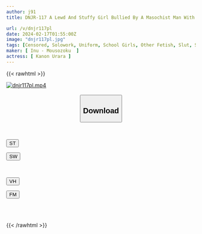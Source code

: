 ```yaml
---
author: j91
title: DNJR-117 A Lewd And Stuffy Girl Bullied By A Masochist Man With A Strong Body Odor Urara Kanon

url: /v/dnjr117pl
date: 2024-02-17T01:55:00Z
image: "dnjr117pl.jpg"
tags: [Censored, Solowork, Uniform, School Girls, Other Fetish, Slut, Submissive Men	]
maker: [ Inu - Mousozoku  ]
actress: [ Kanon Urara ]
---
```



{{< rawhtml >}}

<div class="video" data-videoid="XwkvvXpw0BUgJa">
    <a href="javascript:;">
        <img src="/v/dnjr117pl/dnjr117pl.jpg" width="WIDTH" height="HEIGHT" alt="dnjr117pl.mp4" loading="lazy">
    </a>
</div>

<script type="text/javascript" src="https://j91.asia/asset/on-demand-st.js"></script>

<br>
  <link rel="stylesheet" href="https://j91.asia/asset/bs5.css">
  
  <center>
  <button class="btn btn-primary" type="button" data-bs-toggle="collapse" data-bs-target=".multi-collapse" aria-expanded="false" aria-controls="multiCollapseExample1 multiCollapseExample2"><h2>Download</h2></button></center>
</p>
<div class="row">
  <div class="col">
    <div class="collapse multi-collapse" id="multiCollapseExample1">
      <div class="card card-body">
	      	      <br>
<div class="buttons">  
<p><a href="https://streamtape.to/v/XwkvvXpw0BUgJa" target="_blank"><button class="btn-hover color-3"><i class="fa fa-download"></i> ST</button></a></p>
<p><a href="https://cdnwish.com/6nzmhgr1n6ny" target="_blank"><button class="btn-hover color-2"><i class="fa fa-download"></i> SW</button></a></p></div>
    </div>
  </div>
</div>
  <div class="col">
    <div class="collapse multi-collapse" id="multiCollapseExample2">
      <div class="card card-body">
	      <br>
<div class="buttons">
<p><a href="javascript:;"><button class="btn-hover color-9"><i class="fa fa-download"></i> VH</button></a></p>
<p><a href="javascript:;"><button class="btn-hover color-8"><i class="fa fa-download"></i> FM</button></a></p></div>
<br><br>
      </div>
    </div>
  </div>
</div>

{{< /rawhtml >}}